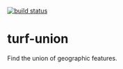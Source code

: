 [![build status](https://secure.travis-ci.org/Turfjs/turf-union.png)](http://travis-ci.org/Turfjs/turf-union)

# turf-union

Find the union of geographic features.
